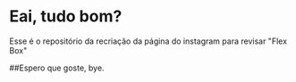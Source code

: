 # Eai, tudo bom? 

Esse é o repositório da recriação da página do instagram para revisar "Flex Box" 


##Espero que goste, bye.

